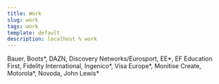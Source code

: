 ```yaml
---
title: Work
slug: work
tags: work
template: default
description: localhost % work
---
```


<span title="Absolute Radio, KISS, Magic, et al">Bauer</span>, <span title="Via Mobile 5 (now HYD)">Boots*</span>, DAZN, Discovery Networks/Eurosport, <span title="Via MulTplx">EE*</span>, EF Education First, Fidelity International, <span title="Via Monitise Create (now Big Radical)">Ingenico*</span>, <span title="Visa Retained Team, via Monitise Create (now Big Radical)">Visa Europe*</span>, <span class="Now Big Radical">Monitise Create</span>, <span title="Via Mobile 5">Motorola*</span>, Novoda, <span title="Via Mobile 5">John Lewis*</span>
